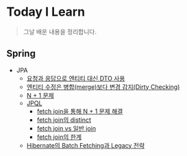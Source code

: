# Today I Learn
> 그날 배운 내용을 정리합니다.

## Spring
- JPA
    - [요청과 응답으로 엔티티 대신 DTO 사용](https://github.com/heenahan/TIL/tree/main/spring/jpa#요청과-응답으로-엔티티-대신-DTO-사용)
    - [엔티티 수정은 병합(merge)보다 변경 감지(Dirty Checking)](https://github.com/heenahan/TIL/tree/main/spring/jpa#엔티티-수정은-병합merge보다-변경-감지dirty-checking)
    - [N + 1 문제](https://github.com/heenahan/TIL/tree/main/spring/jpa#N--1-문제)
    - [JPQL](#jpql)
        - [fetch join을 통해 N + 1 문제 해결](https://github.com/heenahan/TIL/tree/main/spring/jpa#fetch-join을-통해-n--1-문제-해결)
        - [fetch join의 distinct](https://github.com/heenahan/TIL/tree/main/spring/jpa#fetch-join의-distinct)
        - [fetch join vs 일반 join](https://github.com/heenahan/TIL/tree/main/spring/jpa#fetch-join-vs-일반-join)
         - [fetch join의 한계](https://github.com/heenahan/TIL/tree/main/spring/jpa#fetch-join의-한계)
    - [Hibernate의 Batch Fetching과 Legacy 전략](https://github.com/heenahan/TIL/tree/main/spring/jpa#hibernate의-batch-fetching과-legacy-전략)